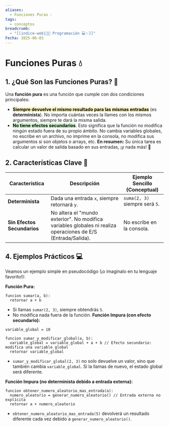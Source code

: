 ```yaml
---
aliases:
  - Funciones Puras 💧
tags:
  - conceptos
breadcrumb:
  - "[[indice-web|🧑‍💻 Programación 💻✨]]"
Fecha: 2025-06-03
---
```

# Funciones Puras 💧
## 1. ¿Qué Son las Funciones Puras? 🤔
Una **función pura** es una función que cumple con dos condiciones principales:
- <mark style="background: #FFF3A3A6;">**Siempre devuelve el mismo resultado para las mismas entradas**</mark> (es **determinista**). No importa cuántas veces la llames con los mismos argumentos, siempre te dará la misma salida.
- <mark style="background: #BBFABBA6;">**No tiene efectos secundarios**</mark>. Esto significa que la función no modifica ningún estado fuera de su propio ámbito. No cambia variables globales, no escribe en un archivo, no imprime en la consola, no modifica sus argumentos si son objetos o arrays, etc.
**En resumen:** Su única tarea es calcular un valor de salida basado en sus entradas, ¡y nada más! 🧺
## 2. Características Clave 🔑

| **Característica**          | **Descripción**                                                                                               | **Ejemplo Sencillo (Conceptual)** |
| --------------------------- | ------------------------------------------------------------------------------------------------------------- | --------------------------------- |
| **Determinista**            | Dada una entrada `x`, siempre retornará `y`.                                                                  | `suma(2, 3)` siempre será `5`.    |
| **Sin Efectos Secundarios** | No altera el "mundo exterior". No modifica variables globales ni realiza operaciones de E/S (Entrada/Salida). | No escribe en la consola.         |

## 4. Ejemplos Prácticos 💻

Veamos un ejemplo simple en pseudocódigo (¡o imagínalo en tu lenguaje favorito!):

**Función Pura:**
```
funcion sumar(a, b):
  retornar a + b
```
- Si llamas `sumar(2, 3)`, siempre obtendrás `5`.
- No modifica nada fuera de la función.
**Función Impura (con efecto secundario):**
```
variable_global = 10

funcion sumar_y_modificar_global(a, b):
  variable_global = variable_global + a + b // Efecto secundario: modifica una variable global
  retornar variable_global
```

- `sumar_y_modificar_global(2, 3)` no solo devuelve un valor, sino que también cambia `variable_global`. Si la llamas de nuevo, el estado global será diferente.

**Función Impura (no determinista debido a entrada externa):**
```
funcion obtener_numero_aleatorio_mas_entrada(a):
  numero_aleatorio = generar_numero_aleatorio() // Entrada externa no explícita
  retornar a + numero_aleatorio
```
- `obtener_numero_aleatorio_mas_entrada(5)` devolverá un resultado diferente cada vez debido a `generar_numero_aleatorio()`.